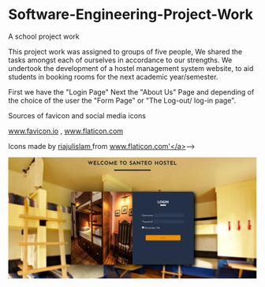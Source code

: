 # Software-Engineering-Project-Work

A school project work

This project work was assigned to groups of five people, We shared the tasks amongst each of ourselves in accordance to our
strengths.
We undertook the development of a hostel management system website, to aid students in booking rooms for the next academic year/semester.

First we have the "Login Page"
Next the "About Us" Page
and depending of the choice of the user the "Form Page" or "The Log-out/ log-in page".

Sources of favicon and social media icons

www.favicon.io ,
www.flaticon.com

Icons made by <a href="https://www.flaticon.com/authors/riajulislam" title="riajulislam"> riajulislam </a> from <a href="https://www.flaticon.com/" title="Flaticon">www.flaticon.com'</a></div>-->

![Alt text](Screenshots/Login%20Page.png)